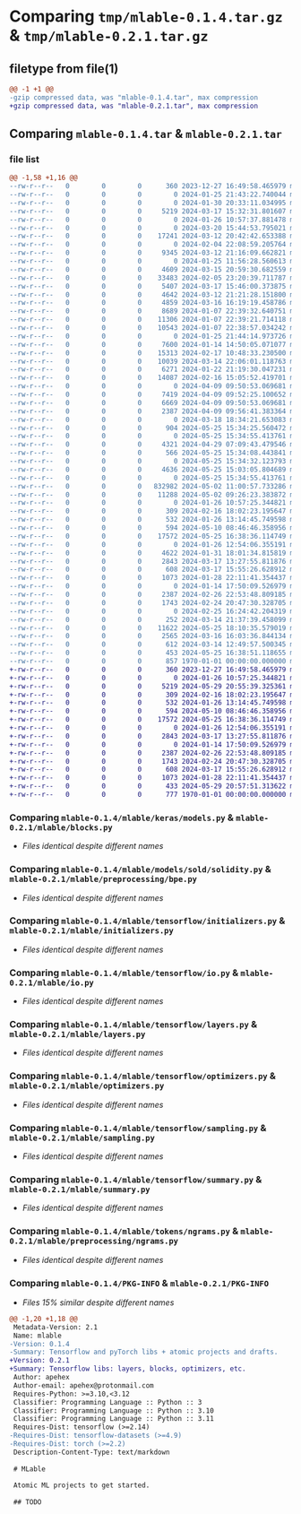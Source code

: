 # Comparing `tmp/mlable-0.1.4.tar.gz` & `tmp/mlable-0.2.1.tar.gz`

## filetype from file(1)

```diff
@@ -1 +1 @@
-gzip compressed data, was "mlable-0.1.4.tar", max compression
+gzip compressed data, was "mlable-0.2.1.tar", max compression
```

## Comparing `mlable-0.1.4.tar` & `mlable-0.2.1.tar`

### file list

```diff
@@ -1,58 +1,16 @@
--rw-r--r--   0        0        0      360 2023-12-27 16:49:58.465979 mlable-0.1.4/.github/README.md
--rw-r--r--   0        0        0        0 2024-01-25 21:43:22.740044 mlable-0.1.4/mlable/__init__.py
--rw-r--r--   0        0        0        0 2024-01-30 20:33:11.034995 mlable-0.1.4/mlable/keras/__init__.py
--rw-r--r--   0        0        0     5219 2024-03-17 15:32:31.801607 mlable-0.1.4/mlable/keras/models.py
--rw-r--r--   0        0        0        0 2024-01-26 10:57:37.881478 mlable-0.1.4/mlable/models/__init__.py
--rw-r--r--   0        0        0        0 2024-03-20 15:44:53.795021 mlable-0.1.4/mlable/models/colonel/__init__.py
--rw-r--r--   0        0        0    17241 2024-03-12 20:42:42.653388 mlable-0.1.4/mlable/models/gpm/README.md
--rw-r--r--   0        0        0        0 2024-02-04 22:08:59.205764 mlable-0.1.4/mlable/models/gpm/__init__.py
--rw-r--r--   0        0        0     9345 2024-03-12 21:16:09.662821 mlable-0.1.4/mlable/models/gpm/main.py
--rw-r--r--   0        0        0        0 2024-01-25 11:56:28.560613 mlable-0.1.4/mlable/models/gpt/__init__.py
--rw-r--r--   0        0        0     4609 2024-03-15 20:59:30.682559 mlable-0.1.4/mlable/models/gpt/rnn.torch.py
--rw-r--r--   0        0        0    33483 2024-02-05 23:20:39.711787 mlable-0.1.4/mlable/models/gpt/sat.keras.ipynb
--rw-r--r--   0        0        0     5407 2024-03-17 15:46:00.373875 mlable-0.1.4/mlable/models/gpt/sat.keras.py
--rw-r--r--   0        0        0     4642 2024-03-12 21:21:28.151800 mlable-0.1.4/mlable/models/gpt/sat.tensorflow.py
--rw-r--r--   0        0        0     4859 2024-03-16 16:19:19.458786 mlable-0.1.4/mlable/models/gpt/sat.torch.py
--rw-r--r--   0        0        0     8689 2024-01-07 22:39:32.640751 mlable-0.1.4/mlable/models/makemore/.old/mlp.batch.tensorflow.py
--rw-r--r--   0        0        0    11306 2024-01-07 22:39:21.714118 mlable-0.1.4/mlable/models/makemore/.old/mlp.regularization.tensorflow.py
--rw-r--r--   0        0        0    10543 2024-01-07 22:38:57.034242 mlable-0.1.4/mlable/models/makemore/.old/mlp.viz.tensorflow.py
--rw-r--r--   0        0        0        0 2024-01-25 21:44:14.973726 mlable-0.1.4/mlable/models/makemore/__init__.py
--rw-r--r--   0        0        0     7600 2024-01-14 14:50:05.071077 mlable-0.1.4/mlable/models/makemore/cnn.keras.py
--rw-r--r--   0        0        0    15313 2024-02-17 10:48:33.230500 mlable-0.1.4/mlable/models/makemore/cnn.tensorflow.py
--rw-r--r--   0        0        0    10039 2024-03-14 22:06:01.118763 mlable-0.1.4/mlable/models/makemore/cnn.torch.py
--rw-r--r--   0        0        0     6271 2024-01-22 21:19:30.047231 mlable-0.1.4/mlable/models/makemore/mlp.keras.py
--rw-r--r--   0        0        0    14087 2024-02-16 15:05:52.419701 mlable-0.1.4/mlable/models/makemore/mlp.tensorflow.py
--rw-r--r--   0        0        0        0 2024-04-09 09:50:53.069681 mlable-0.1.4/mlable/models/sold/__init__.py
--rw-r--r--   0        0        0     7419 2024-04-09 09:52:25.100652 mlable-0.1.4/mlable/models/sold/bytecode.py
--rw-r--r--   0        0        0     6669 2024-04-09 09:50:53.069681 mlable-0.1.4/mlable/models/sold/main.keras.py
--rw-r--r--   0        0        0     2387 2024-04-09 09:56:41.383364 mlable-0.1.4/mlable/models/sold/solidity.py
--rw-r--r--   0        0        0        0 2024-03-18 18:34:21.653083 mlable-0.1.4/mlable/models/tokun/__init__.py
--rw-r--r--   0        0        0      904 2024-05-25 15:34:25.560472 mlable-0.1.4/mlable/models/tokun/evaluation.py
--rw-r--r--   0        0        0        0 2024-05-25 15:34:55.413761 mlable-0.1.4/mlable/models/tokun/export.py
--rw-r--r--   0        0        0     4321 2024-04-29 07:09:43.479546 mlable-0.1.4/mlable/models/tokun/layers.py
--rw-r--r--   0        0        0      566 2024-05-25 15:34:08.443841 mlable-0.1.4/mlable/models/tokun/meta.py
--rw-r--r--   0        0        0        0 2024-05-25 15:34:32.123793 mlable-0.1.4/mlable/models/tokun/model.py
--rw-r--r--   0        0        0     4636 2024-05-25 15:03:05.804689 mlable-0.1.4/mlable/models/tokun/pipeline.py
--rw-r--r--   0        0        0        0 2024-05-25 15:34:55.413761 mlable-0.1.4/mlable/models/tokun/test.py
--rw-r--r--   0        0        0   832982 2024-05-02 11:00:57.733286 mlable-0.1.4/mlable/models/tokun/tokun.train.ipynb
--rw-r--r--   0        0        0    11288 2024-05-02 09:26:23.383872 mlable-0.1.4/mlable/models/tokun/train.py
--rw-r--r--   0        0        0        0 2024-01-26 10:57:25.344821 mlable-0.1.4/mlable/tensorflow/__init__.py
--rw-r--r--   0        0        0      309 2024-02-16 18:02:23.195647 mlable-0.1.4/mlable/tensorflow/data.py
--rw-r--r--   0        0        0      532 2024-01-26 13:14:45.749598 mlable-0.1.4/mlable/tensorflow/initializers.py
--rw-r--r--   0        0        0      594 2024-05-10 08:46:46.358956 mlable-0.1.4/mlable/tensorflow/io.py
--rw-r--r--   0        0        0    17572 2024-05-25 16:38:36.114749 mlable-0.1.4/mlable/tensorflow/layers.py
--rw-r--r--   0        0        0        0 2024-01-26 12:54:06.355191 mlable-0.1.4/mlable/tensorflow/losses.py
--rw-r--r--   0        0        0     4622 2024-01-31 18:01:34.815819 mlable-0.1.4/mlable/tensorflow/models.py
--rw-r--r--   0        0        0     2843 2024-03-17 13:27:55.811876 mlable-0.1.4/mlable/tensorflow/optimizers.py
--rw-r--r--   0        0        0      608 2024-03-17 15:55:26.628912 mlable-0.1.4/mlable/tensorflow/sampling.py
--rw-r--r--   0        0        0     1073 2024-01-28 22:11:41.354437 mlable-0.1.4/mlable/tensorflow/summary.py
--rw-r--r--   0        0        0        0 2024-01-14 17:50:09.526979 mlable-0.1.4/mlable/tokens/__init__.py
--rw-r--r--   0        0        0     2387 2024-02-26 22:53:48.809185 mlable-0.1.4/mlable/tokens/bpe.py
--rw-r--r--   0        0        0     1743 2024-02-24 20:47:30.328705 mlable-0.1.4/mlable/tokens/ngrams.py
--rw-r--r--   0        0        0        0 2024-02-25 16:24:42.204319 mlable-0.1.4/mlable/torch/__init__.py
--rw-r--r--   0        0        0      252 2024-03-14 21:37:39.458099 mlable-0.1.4/mlable/torch/data.py
--rw-r--r--   0        0        0    11622 2024-05-25 18:10:35.579019 mlable-0.1.4/mlable/torch/layers.py
--rw-r--r--   0        0        0     2565 2024-03-16 16:03:36.844134 mlable-0.1.4/mlable/torch/optimizers.py
--rw-r--r--   0        0        0      612 2024-03-14 12:49:57.500345 mlable-0.1.4/mlable/torch/sampling.py
--rw-r--r--   0        0        0      453 2024-05-25 16:38:51.118655 mlable-0.1.4/pyproject.toml
--rw-r--r--   0        0        0      857 1970-01-01 00:00:00.000000 mlable-0.1.4/PKG-INFO
+-rw-r--r--   0        0        0      360 2023-12-27 16:49:58.465979 mlable-0.2.1/.github/README.md
+-rw-r--r--   0        0        0        0 2024-01-26 10:57:25.344821 mlable-0.2.1/mlable/__init__.py
+-rw-r--r--   0        0        0     5219 2024-05-29 20:55:39.325361 mlable-0.2.1/mlable/blocks.py
+-rw-r--r--   0        0        0      309 2024-02-16 18:02:23.195647 mlable-0.2.1/mlable/data.py
+-rw-r--r--   0        0        0      532 2024-01-26 13:14:45.749598 mlable-0.2.1/mlable/initializers.py
+-rw-r--r--   0        0        0      594 2024-05-10 08:46:46.358956 mlable-0.2.1/mlable/io.py
+-rw-r--r--   0        0        0    17572 2024-05-25 16:38:36.114749 mlable-0.2.1/mlable/layers.py
+-rw-r--r--   0        0        0        0 2024-01-26 12:54:06.355191 mlable-0.2.1/mlable/losses.py
+-rw-r--r--   0        0        0     2843 2024-03-17 13:27:55.811876 mlable-0.2.1/mlable/optimizers.py
+-rw-r--r--   0        0        0        0 2024-01-14 17:50:09.526979 mlable-0.2.1/mlable/preprocessing/__init__.py
+-rw-r--r--   0        0        0     2387 2024-02-26 22:53:48.809185 mlable-0.2.1/mlable/preprocessing/bpe.py
+-rw-r--r--   0        0        0     1743 2024-02-24 20:47:30.328705 mlable-0.2.1/mlable/preprocessing/ngrams.py
+-rw-r--r--   0        0        0      608 2024-03-17 15:55:26.628912 mlable-0.2.1/mlable/sampling.py
+-rw-r--r--   0        0        0     1073 2024-01-28 22:11:41.354437 mlable-0.2.1/mlable/summary.py
+-rw-r--r--   0        0        0      433 2024-05-29 20:57:51.313622 mlable-0.2.1/pyproject.toml
+-rw-r--r--   0        0        0      777 1970-01-01 00:00:00.000000 mlable-0.2.1/PKG-INFO
```

### Comparing `mlable-0.1.4/mlable/keras/models.py` & `mlable-0.2.1/mlable/blocks.py`

 * *Files identical despite different names*

### Comparing `mlable-0.1.4/mlable/models/sold/solidity.py` & `mlable-0.2.1/mlable/preprocessing/bpe.py`

 * *Files identical despite different names*

### Comparing `mlable-0.1.4/mlable/tensorflow/initializers.py` & `mlable-0.2.1/mlable/initializers.py`

 * *Files identical despite different names*

### Comparing `mlable-0.1.4/mlable/tensorflow/io.py` & `mlable-0.2.1/mlable/io.py`

 * *Files identical despite different names*

### Comparing `mlable-0.1.4/mlable/tensorflow/layers.py` & `mlable-0.2.1/mlable/layers.py`

 * *Files identical despite different names*

### Comparing `mlable-0.1.4/mlable/tensorflow/optimizers.py` & `mlable-0.2.1/mlable/optimizers.py`

 * *Files identical despite different names*

### Comparing `mlable-0.1.4/mlable/tensorflow/sampling.py` & `mlable-0.2.1/mlable/sampling.py`

 * *Files identical despite different names*

### Comparing `mlable-0.1.4/mlable/tensorflow/summary.py` & `mlable-0.2.1/mlable/summary.py`

 * *Files identical despite different names*

### Comparing `mlable-0.1.4/mlable/tokens/ngrams.py` & `mlable-0.2.1/mlable/preprocessing/ngrams.py`

 * *Files identical despite different names*

### Comparing `mlable-0.1.4/PKG-INFO` & `mlable-0.2.1/PKG-INFO`

 * *Files 15% similar despite different names*

```diff
@@ -1,20 +1,18 @@
 Metadata-Version: 2.1
 Name: mlable
-Version: 0.1.4
-Summary: Tensorflow and pyTorch libs + atomic projects and drafts.
+Version: 0.2.1
+Summary: Tensorflow libs: layers, blocks, optimizers, etc.
 Author: apehex
 Author-email: apehex@protonmail.com
 Requires-Python: >=3.10,<3.12
 Classifier: Programming Language :: Python :: 3
 Classifier: Programming Language :: Python :: 3.10
 Classifier: Programming Language :: Python :: 3.11
 Requires-Dist: tensorflow (>=2.14)
-Requires-Dist: tensorflow-datasets (>=4.9)
-Requires-Dist: torch (>=2.2)
 Description-Content-Type: text/markdown
 
 # MLable
 
 Atomic ML projects to get started.
 
 ## TODO
```

